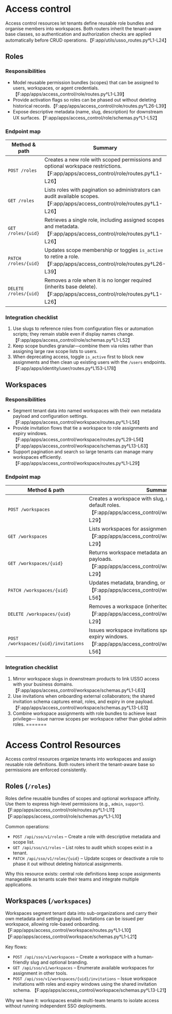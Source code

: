 # Access control

Access control resources let tenants define reusable role bundles and organise
members into workspaces. Both routers inherit the tenant-aware base classes, so
authentication and authorization checks are applied automatically before CRUD
operations.【F:app/utils/usso_routes.py†L1-L24】

## Roles

### Responsibilities

* Model reusable permission bundles (scopes) that can be assigned to users,
  workspaces, or agent credentials.【F:app/apps/access_control/role/routes.py†L1-L39】
* Provide activation flags so roles can be phased out without deleting historical
  records.【F:app/apps/access_control/role/routes.py†L26-L39】
* Expose descriptive metadata (name, slug, description) for downstream UX
  surfaces.【F:app/apps/access_control/role/schemas.py†L1-L52】

### Endpoint map

| Method & path | Summary |
| --- | --- |
| `POST /roles` | Creates a new role with scoped permissions and optional workspace restrictions.【F:app/apps/access_control/role/routes.py†L1-L26】 |
| `GET /roles` | Lists roles with pagination so administrators can audit available scopes.【F:app/apps/access_control/role/routes.py†L1-L26】 |
| `GET /roles/{uid}` | Retrieves a single role, including assigned scopes and metadata.【F:app/apps/access_control/role/routes.py†L1-L26】 |
| `PATCH /roles/{uid}` | Updates scope membership or toggles `is_active` to retire a role.【F:app/apps/access_control/role/routes.py†L26-L39】 |
| `DELETE /roles/{uid}` | Removes a role when it is no longer required (inherits base delete).【F:app/apps/access_control/role/routes.py†L1-L26】 |

### Integration checklist

1. Use slugs to reference roles from configuration files or automation scripts;
   they remain stable even if display names change.【F:app/apps/access_control/role/schemas.py†L1-L52】
2. Keep scope bundles granular—combine them via roles rather than assigning large
   raw scope lists to users.
3. When deprecating access, toggle `is_active` first to block new assignments and
   then clean up existing users with the `/users` endpoints.【F:app/apps/identity/user/routes.py†L153-L178】

## Workspaces

### Responsibilities

* Segment tenant data into named workspaces with their own metadata payload and
  configuration settings.【F:app/apps/access_control/workspace/routes.py†L1-L56】
* Provide invitation flows that tie a workspace to role assignments and expiry
  windows.【F:app/apps/access_control/workspace/routes.py†L29-L56】【F:app/apps/access_control/workspace/schemas.py†L13-L63】
* Support pagination and search so large tenants can manage many workspaces
  efficiently.【F:app/apps/access_control/workspace/routes.py†L1-L29】

### Endpoint map

| Method & path | Summary |
| --- | --- |
| `POST /workspaces` | Creates a workspace with slug, metadata, and optional default roles.【F:app/apps/access_control/workspace/routes.py†L1-L29】 |
| `GET /workspaces` | Lists workspaces for assignment in other systems.【F:app/apps/access_control/workspace/routes.py†L1-L29】 |
| `GET /workspaces/{uid}` | Returns workspace metadata and configuration payloads.【F:app/apps/access_control/workspace/routes.py†L1-L29】 |
| `PATCH /workspaces/{uid}` | Updates metadata, branding, or default roles.【F:app/apps/access_control/workspace/routes.py†L29-L56】 |
| `DELETE /workspaces/{uid}` | Removes a workspace (inherited delete handler).【F:app/apps/access_control/workspace/routes.py†L1-L29】 |
| `POST /workspaces/{uid}/invitations` | Issues workspace invitations specifying target roles and expiry windows.【F:app/apps/access_control/workspace/routes.py†L29-L56】 |

### Integration checklist

1. Mirror workspace slugs in downstream products to link USSO access with your
   business domains.【F:app/apps/access_control/workspace/schemas.py†L1-L63】
2. Use invitations when onboarding external collaborators; the shared invitation
   schema captures email, roles, and expiry in one payload.【F:app/apps/access_control/workspace/schemas.py†L13-L63】
3. Combine workspace assignments with role bundles to achieve least privilege—
   issue narrow scopes per workspace rather than global admin roles.
=======
# Access Control Resources

Access control resources organize tenants into workspaces and assign reusable
role definitions. Both routers inherit the tenant-aware base so permissions are
enforced consistently.

## Roles (`/roles`)

Roles define reusable bundles of scopes and optional workspace affinity. Use them
to express high-level permissions (e.g., `admin`, `support`). 【F:app/apps/access_control/role/routes.py†L1-L11】【F:app/apps/access_control/role/schemas.py†L1-L10】

Common operations:

* `POST /api/sso/v1/roles` – Create a role with descriptive metadata and scope
  list.
* `GET /api/sso/v1/roles` – List roles to audit which scopes exist in a tenant.
* `PATCH /api/sso/v1/roles/{uid}` – Update scopes or deactivate a role to phase
  it out without deleting historical assignments.

Why this resource exists: central role definitions keep scope assignments
manageable as tenants scale their teams and integrate multiple applications.

## Workspaces (`/workspaces`)

Workspaces segment tenant data into sub-organizations and carry their own
metadata and settings payload. Invitations can be issued per workspace, allowing
role-based onboarding. 【F:app/apps/access_control/workspace/routes.py†L1-L10】【F:app/apps/access_control/workspace/schemas.py†L1-L21】

Key flows:

* `POST /api/sso/v1/workspaces` – Create a workspace with a human-friendly slug
  and optional branding.
* `GET /api/sso/v1/workspaces` – Enumerate available workspaces for assignment in
  other tools.
* `POST /api/sso/v1/workspaces/{uid}/invitations` – Issue workspace invitations
  with roles and expiry windows using the shared invitation schema. 【F:app/apps/access_control/workspace/schemas.py†L13-L21】

Why we have it: workspaces enable multi-team tenants to isolate access without
running independent SSO deployments.
